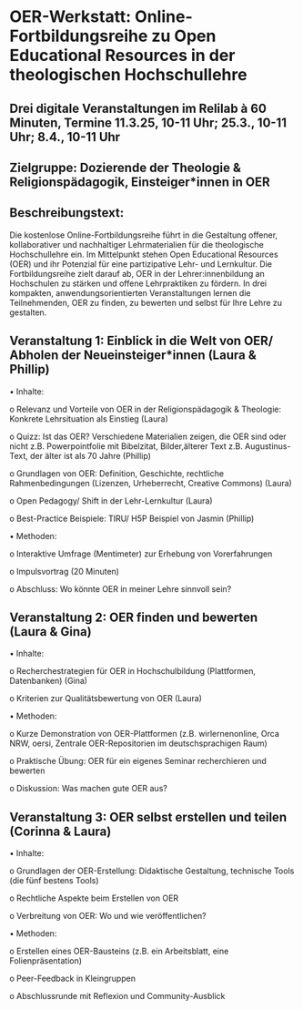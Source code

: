 # OER-Werkstatt: Online-Fortbildungsreihe zu Open Educational Resources in der theologischen Hochschullehre

## Drei digitale Veranstaltungen im Relilab à 60 Minuten, Termine 11.3.25, 10-11 Uhr; 25.3., 10-11 Uhr; 8.4., 10-11 Uhr
## Zielgruppe: Dozierende der Theologie & Religionspädagogik, Einsteiger*innen in OER
## Beschreibungstext: 

Die kostenlose Online-Fortbildungsreihe führt in die Gestaltung offener, kollaborativer und nachhaltiger Lehrmaterialien für die theologische Hochschullehre ein. Im Mittelpunkt stehen Open Educational Resources (OER) und ihr Potenzial für eine partizipative Lehr- und Lernkultur. Die Fortbildungsreihe zielt darauf ab, OER in der Lehrer:innenbildung an Hochschulen zu stärken und offene Lehrpraktiken zu fördern. In drei kompakten, anwendungsorientierten Veranstaltungen lernen die Teilnehmenden, OER zu finden, zu bewerten und selbst für Ihre Lehre zu gestalten.

	
## Veranstaltung 1: Einblick in die Welt von OER/ Abholen der Neueinsteiger*innen (Laura & Phillip)

•	Inhalte:

o	Relevanz und Vorteile von OER in der Religionspädagogik & Theologie: Konkrete Lehrsituation als Einstieg (Laura)

o   Quizz: Ist das OER? Verschiedene Materialien zeigen, die OER sind oder nicht z.B. Powerpointfolie mit Bibelzitat, Bilder,älterer Text z.B. Augustinus-Text, der älter ist als 70 Jahre (Phillip)

o	Grundlagen von OER: Definition, Geschichte, rechtliche Rahmenbedingungen (Lizenzen, Urheberrecht, Creative Commons) (Laura)

o	Open Pedagogy/ Shift in der Lehr-Lernkultur (Laura)

o	Best-Practice Beispiele: TIRU/ H5P Beispiel von Jasmin (Phillip)

•	Methoden:

o	Interaktive Umfrage (Mentimeter) zur Erhebung von Vorerfahrungen

o	Impulsvortrag (20 Minuten)

o	Abschluss: Wo könnte OER in meiner Lehre sinnvoll sein?


## Veranstaltung 2: OER finden und bewerten (Laura & Gina)

•	Inhalte:

o	Recherchestrategien für OER in Hochschulbildung (Plattformen, Datenbanken) (Gina)

o	Kriterien zur Qualitätsbewertung von OER (Laura)

•	Methoden:

o	Kurze Demonstration von OER-Plattformen (z.B. wirlernenonline, Orca NRW, oersi, Zentrale OER-Repositorien im deutschsprachigen Raum)

o	Praktische Übung: OER für ein eigenes Seminar recherchieren und bewerten

o	Diskussion: Was machen gute OER aus?


## Veranstaltung 3: OER selbst erstellen und teilen (Corinna & Laura)

•	Inhalte:

o	Grundlagen der OER-Erstellung: Didaktische Gestaltung, technische Tools (die fünf bestens Tools) 

o	Rechtliche Aspekte beim Erstellen von OER

o	Verbreitung von OER: Wo und wie veröffentlichen?

•	Methoden:

o	Erstellen eines OER-Bausteins (z.B. ein Arbeitsblatt, eine Folienpräsentation)

o	Peer-Feedback in Kleingruppen

o	Abschlussrunde mit Reflexion und Community-Ausblick

